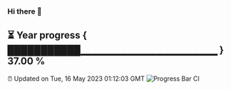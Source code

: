 ### Hi there 👋
⏳ Year progress { ███████████▁▁▁▁▁▁▁▁▁▁▁▁▁▁▁▁▁▁▁ } 37.00 %
---
⏰ Updated on Tue, 16 May 2023 01:12:03 GMT
![Progress Bar CI](https://github.com/liununu/liununu/workflows/Progress%20Bar%20CI/badge.svg)
